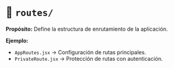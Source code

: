 # 📁 `routes/`

**Propósito:**
Define la estructura de enrutamiento de la aplicación.

**Ejemplo:**

- `AppRoutes.jsx` → Configuración de rutas principales.
- `PrivateRoute.jsx` → Protección de rutas con autenticación.
